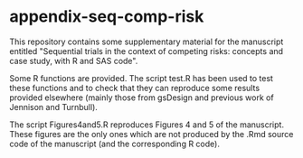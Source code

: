 # appendix-seq-comp-risk

This repository contains some supplementary material for the
manuscript entitled "Sequential trials in the context of competing
risks: concepts and case study, with R and SAS code".

Some R functions are provided. The script test.R has been used to test
these functions and to check that they can reproduce some results
provided elsewhere (mainly those from gsDesign and previous work of
Jennison and Turnbull).

The script Figures4and5.R reproduces Figures 4 and 5 of the
manuscript. These figures are the only ones which are not produced by
the .Rmd source code of the manuscript (and the corresponding R code).